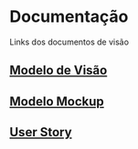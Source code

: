 # Documentação
Links dos documentos de visão 
## [Modelo de Visão](modelodevisao.md)
## [Modelo Mockup](https://www.figma.com/design/IbKfMcbGjE3RrI1KVy2t9l/FocusFlow?m=auto&t=eiaFGbbcXx2f9S3o-6)
## [User Story](userstory.md)